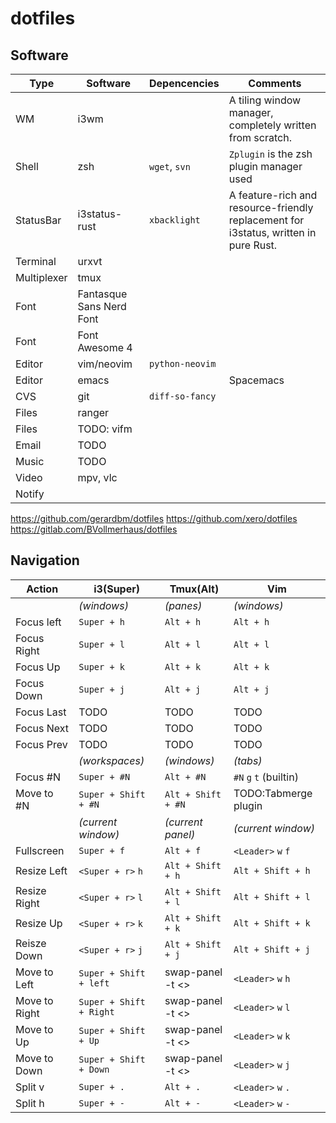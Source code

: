 # dotfiles

## Software
| Type        | Software                 | Depencencies    | Comments                                                                             |
|-------------|--------------------------|-----------------|--------------------------------------------------------------------------------------|
| WM          | i3wm                     |                 | A tiling window manager, completely written from scratch.                            |
| Shell       | zsh                      | `wget`, `svn`   | `Zplugin` is the zsh plugin manager used                                             |
| StatusBar   | i3status-rust            | `xbacklight`    | A feature-rich and resource-friendly replacement for i3status, written in pure Rust. |
| Terminal    | urxvt                    |                 |                                                                                      |
| Multiplexer | tmux                     |                 |                                                                                      |
| Font        | Fantasque Sans Nerd Font |                 |                                                                                      |
| Font        | Font Awesome 4           |                 |                                                                                      |
| Editor      | vim/neovim               | `python-neovim` |                                                                                      |
| Editor      | emacs                    |                 | Spacemacs                                                                            |
| CVS         | git                      | `diff-so-fancy` |                                                                                      |
| Files       | ranger                   |                 |                                                                                      |
| Files       | TODO: vifm               |                 |                                                                                      |
| Email       | TODO                     |                 |                                                                                      |
| Music       | TODO                     |                 |                                                                                      |
| Video       | mpv, vlc                 |                 |                                                                                      |
| Notify      |                          |                 |                                                                                      |

https://github.com/gerardbm/dotfiles
https://github.com/xero/dotfiles
https://gitlab.com/BVollmerhaus/dotfiles

## Navigation

| Action        | i3(Super)               | Tmux(Alt)          | Vim                    |
|---------------|-------------------------|--------------------|------------------------|
|               | _(windows)_             | _(panes)_          | _(windows)_            |
| Focus left    | `Super + h`             | `Alt + h`          | `Alt + h`              |
| Focus Right   | `Super + l`             | `Alt + l`          | `Alt + l`              |
| Focus Up      | `Super + k`             | `Alt + k`          | `Alt + k`              |
| Focus Down    | `Super + j`             | `Alt + j`          | `Alt + j`              |
| Focus Last    | TODO                    | TODO               | TODO                   |
| Focus Next    | TODO                    | TODO               | TODO                   |
| Focus Prev    | TODO                    | TODO               | TODO                   |
|               | _(workspaces)_          | _(windows)_        | _(tabs)_               |
| Focus #N      | `Super + #N`            | `Alt + #N`         | `#N` `g` `t` (builtin) |
| Move to #N    | `Super + Shift + #N`    | `Alt + Shift + #N` | TODO:Tabmerge plugin   |
|               | _(current window)_      | _(current panel)_  | _(current window)_     |
| Fullscreen    | `Super + f`             | `Alt + f`          | `<Leader>` `w` `f`     |
| Resize Left   | `<Super + r>` `h`       | `Alt + Shift + h`  | `Alt + Shift + h`      |
| Resize Right  | `<Super + r>` `l`       | `Alt + Shift + l`  | `Alt + Shift + l`      |
| Resize Up     | `<Super + r>` `k`       | `Alt + Shift + k`  | `Alt + Shift + k`      |
| Reisze Down   | `<Super + r>` `j`       | `Alt + Shift + j`  | `Alt + Shift + j`      |
| Move to Left  | `Super + Shift + left`  | swap-panel -t <>   | `<Leader>` `w` `h`     |
| Move to Right | `Super + Shift + Right` | swap-panel -t <>   | `<Leader>` `w` `l`     |
| Move to Up    | `Super + Shift + Up`    | swap-panel -t <>   | `<Leader>` `w` `k`     |
| Move to Down  | `Super + Shift + Down`  | swap-panel -t <>   | `<Leader>` `w` `j`     |
| Split v       | `Super + .`             | `Alt + .`          | `<Leader>` `w` `.`     |
| Split h       | `Super + -`             | `Alt + -`          | `<Leader>` `w` `-`     |
